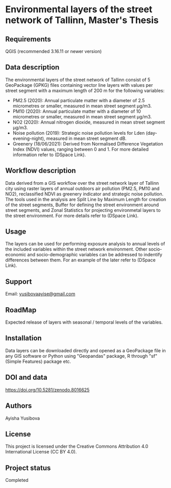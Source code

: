 # Environmental layers of the street network of Tallinn, Master's Thesis

## Requirements
QGIS (recommended 3.16.11 or newer version)

## Data description
The environmental layers of the street network of Tallinn consist of 5 GeoPackage (GPKG) files containing vector line layers with values per street segment with a maximum length of 200 m
for the following variables:
- PM2.5 (2020): Annual particulate matter with a diameter of 2.5 micrometres or smaller, measured in mean street segment µg/m3.
- PM10 (2020): Annual particulate matter with a diameter of 10 micrometres or smaller, measured in mean street segment µg/m3.
- NO2 (2020): Annual nitrogen dioxide, measured in mean street segment µg/m3.
- Noise pollution (2019): Strategic noise pollution levels for Lden (day-evening-night), measured in mean street segment dB.
- Greenery (18/06/2021): Derived from Normalised Difference Vegetation Index (NDVI) values, ranging between 0 and 1.
For more detailed information refer to (DSpace Link). 

## Workflow description
Data derived from a GIS workflow over the street network layer of Tallinn city using raster layers of annual outdoors air pollution (PM2.5, PM10 and NO2), reclassified NDVI
as greenery indicator and strategic noise pollution. The tools used in the analysis are Split Line by Maximum Length for creation of the street segments,  Buffer for defining the 
street environment around street segments, and Zonal Statistics for projecting environmetal layers to the street environment. For more details refer to (DSpace Link).

## Usage
The layers can be used for performing exposure analysis to annual levels of the included variables within the street network environment. Other socio-economic and
socio-demographic variables can be addressed to indentify differences between them. For an example of the later refer to (DSpace Link).

## Support
Email: yusibovaayise@gmail.com

## RoadMap
Expected release of layers with seasonal / temporal levels of the variables.

## Installation
Data layers can be downloaded directly and opened as a GeoPackage file in any GIS software or Python using "Geopandas" package, R through "sf" (Simple Features) package etc. 

## DOI and data
https://doi.org/10.5281/zenodo.8016625

## Authors
Ayisha Yusibova

## License
This project is licensed under the Creative Commons Attribution 4.0 International License (CC BY 4.0).

## Project status
Completed